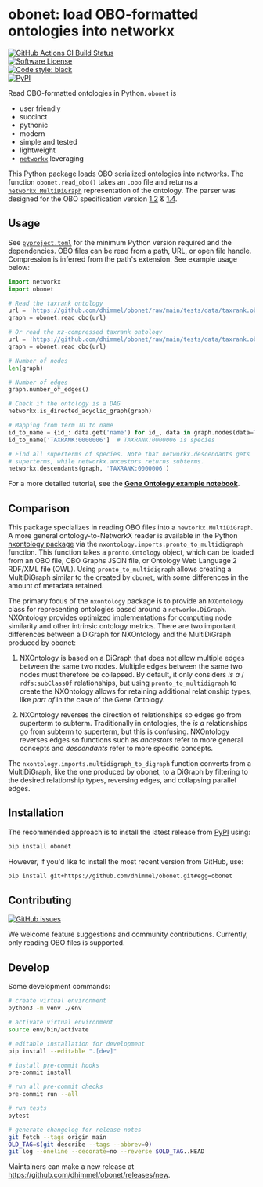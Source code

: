 # obonet: load OBO-formatted ontologies into networkx

[![GitHub Actions CI Build Status](https://img.shields.io/github/actions/workflow/status/dhimmel/obonet/build.yaml?branch=main&label=actions&style=for-the-badge&logo=github&logoColor=white)](https://github.com/dhimmel/obonet/actions)  
[![Software License](https://img.shields.io/pypi/l/obonet?style=for-the-badge&logo=FreeBSD&logoColor=white)](https://github.com/dhimmel/obonet/blob/main/LICENSE)  
[![Code style: black](https://img.shields.io/badge/code%20style-black-000000.svg?style=for-the-badge&logo=Python&logoColor=white)](https://github.com/psf/black)  
[![PyPI](https://img.shields.io/pypi/v/obonet.svg?style=for-the-badge&logo=PyPI&logoColor=white)](https://pypi.org/project/obonet/)  


Read OBO-formatted ontologies in Python.
`obonet` is

+ user friendly
+ succinct
+ pythonic
+ modern
+ simple and tested
+ lightweight
+ [`networkx`](https://networkx.readthedocs.io/en/stable/overview.html) leveraging

This Python package loads OBO serialized ontologies into networks.
The function `obonet.read_obo()` takes an `.obo` file and returns a [`networkx.MultiDiGraph`](https://networkx.github.io/documentation/stable/reference/classes/multigraph.html) representation of the ontology.
The parser was designed for the OBO specification version [1.2](https://owlcollab.github.io/oboformat/doc/GO.format.obo-1_2.html) & [1.4](https://owlcollab.github.io/oboformat/doc/GO.format.obo-1_4.html).

## Usage

See [`pyproject.toml`](pyproject.toml) for the minimum Python version required and the dependencies.
OBO files can be read from a path, URL, or open file handle.
Compression is inferred from the path's extension.
See example usage below:

```python
import networkx
import obonet

# Read the taxrank ontology
url = 'https://github.com/dhimmel/obonet/raw/main/tests/data/taxrank.obo'
graph = obonet.read_obo(url)

# Or read the xz-compressed taxrank ontology
url = 'https://github.com/dhimmel/obonet/raw/main/tests/data/taxrank.obo.xz'
graph = obonet.read_obo(url)

# Number of nodes
len(graph)

# Number of edges
graph.number_of_edges()

# Check if the ontology is a DAG
networkx.is_directed_acyclic_graph(graph)

# Mapping from term ID to name
id_to_name = {id_: data.get('name') for id_, data in graph.nodes(data=True)}
id_to_name['TAXRANK:0000006']  # TAXRANK:0000006 is species

# Find all superterms of species. Note that networkx.descendants gets
# superterms, while networkx.ancestors returns subterms.
networkx.descendants(graph, 'TAXRANK:0000006')
```

For a more detailed tutorial, see the [**Gene Ontology example notebook**](https://github.com/dhimmel/obonet/blob/main/examples/go-obonet.ipynb).

## Comparison

This package specializes in reading OBO files into a `newtorkx.MultiDiGraph`.
A more general ontology-to-NetworkX reader is available in the Python [nxontology package](https://github.com/related-sciences/nxontology) via the `nxontology.imports.pronto_to_multidigraph` function.
This function takes a `pronto.Ontology` object,
which can be loaded from an OBO file, OBO Graphs JSON file, or Ontology Web Language 2 RDF/XML file (OWL).
Using `pronto_to_multidigraph` allows creating a MultiDiGraph similar to the created by `obonet`,
with some differences in the amount of metadata retained.

The primary focus of the `nxontology` package is to provide an `NXOntology` class for representing ontologies based around a `networkx.DiGraph`.
NXOntology provides optimized implementations for computing node similarity and other intrinsic ontology metrics.
There are two important differences between a DiGraph for NXOntology and the MultiDiGraph produced by obonet:

1. NXOntology is based on a DiGraph that does not allow multiple edges between the same two nodes.
   Multiple edges between the same two nodes must therefore be collapsed.
   By default, it only considers _is a_ / `rdfs:subClassOf` relationships,
   but using `pronto_to_multidigraph` to create the NXOntology allows for retaining additional relationship types, like _part of_ in the case of the Gene Ontology.

2. NXOntology reverses the direction of relationships so edges go from superterm to subterm.
   Traditionally in ontologies, the _is a_ relationships go from subterm to superterm,
   but this is confusing.
   NXOntology reverses edges so functions such as _ancestors_ refer to more general concepts and _descendants_ refer to more specific concepts.

The `nxontology.imports.multidigraph_to_digraph` function converts from a MultiDiGraph, like the one produced by obonet, to a DiGraph by filtering to the desired relationship types, reversing edges, and collapsing parallel edges.

## Installation

The recommended approach is to install the latest release from [PyPI](https://pypi.org/project/obonet/) using:

```sh
pip install obonet
```

However, if you'd like to install the most recent version from GitHub, use:

```sh
pip install git+https://github.com/dhimmel/obonet.git#egg=obonet
```

## Contributing

[![GitHub issues](https://img.shields.io/github/issues/dhimmel/obonet.svg?style=for-the-badge)](https://github.com/dhimmel/obonet/issues)

We welcome feature suggestions and community contributions.
Currently, only reading OBO files is supported.

## Develop

Some development commands:

```bash
# create virtual environment
python3 -m venv ./env

# activate virtual environment
source env/bin/activate

# editable installation for development
pip install --editable ".[dev]"

# install pre-commit hooks
pre-commit install

# run all pre-commit checks
pre-commit run --all

# run tests
pytest

# generate changelog for release notes
git fetch --tags origin main
OLD_TAG=$(git describe --tags --abbrev=0)
git log --oneline --decorate=no --reverse $OLD_TAG..HEAD
```

Maintainers can make a new release at <https://github.com/dhimmel/obonet/releases/new>.

